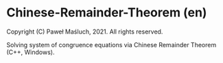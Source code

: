 # Chinese-Remainder-Theorem (en)

Copyright (C) Paweł Maśluch, 2021. All rights reserved.

Solving system of congruence equations via Chinese Remainder Theorem (C++, Windows).
